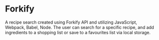 # Forkify
A recipe search created using Forkify API and utilizing JavaScript, Webpack, Babel, Node. 
The user can search for a specific recipe, and add ingredients to a shopping list or save to a favourites list via local storage.
